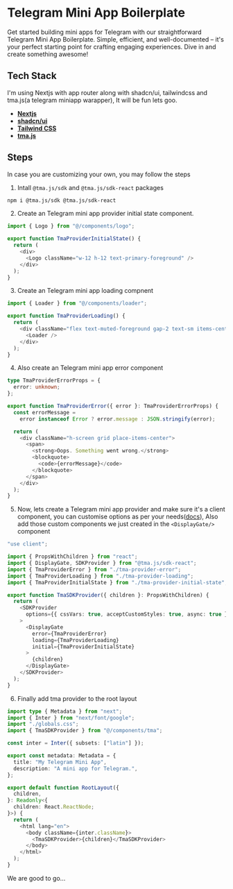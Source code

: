 # Telegram Mini App Boilerplate

Get started building mini apps for Telegram with our straightforward Telegram Mini App Boilerplate. Simple, efficient, and well-documented – it's your perfect starting point for crafting engaging experiences. Dive in and create something awesome!

## Tech Stack

I'm using Nextjs with app router along with shadcn/ui, tailwindcss and tma.js(a telegram miniapp warapper), It will be fun lets goo.

- [**Nextjs**](https://nextjs.org/)
- [**shadcn/ui**](https://ui.shadcn.com/)
- [**Tailwind CSS**](https://tailwindcss.com/)
- [**tma.js**](https://docs.telegram-mini-apps.com/)

## Steps

In case you are customizing your own, you may follow the steps

1. Intall `@tma.js/sdk` and `@tma.js/sdk-react` packages

```bash
npm i @tma.js/sdk @tma.js/sdk-react
```

2. Create an Telegram mini app provider initial state component.

```typescript src/components/tma/tma-provider-initial-state.tsx
import { Logo } from "@/components/logo";

export function TmaProviderInitialState() {
  return (
    <div>
      <Logo className="w-12 h-12 text-primary-foreground" />
    </div>
  );
}
```

3. Create an Telegram mini app loading compnent

```typescript src/components/tma/tma-provider-loading.tsx
import { Loader } from "@/components/loader";

export function TmaProviderLoading() {
  return (
    <div className="flex text-muted-foreground gap-2 text-sm items-center">
      <Loader />
    </div>
  );
}
```

4. Also create an Telegram mini app error component

```typescript src/components/tma/tma-provider-error.tsx
type TmaProviderErrorProps = {
  error: unknown;
};

export function TmaProviderError({ error }: TmaProviderErrorProps) {
  const errorMessage =
    error instanceof Error ? error.message : JSON.stringify(error);

  return (
    <div className="h-screen grid place-items-center">
      <span>
        <strong>Oops. Something went wrong.</strong>
        <blockquote>
          <code>{errorMessage}</code>
        </blockquote>
      </span>
    </div>
  );
}
```

5. Now, lets create a Telegram mini app provider and make sure it's a client component, you can customise options as per your needs([docs](https://docs.telegram-mini-apps.com/packages/tma-js-sdk-react)), Also add those custom components we just created in the `<DisplayGate/>` component

```typescript src/components/tma/index.tsx
"use client";

import { PropsWithChildren } from "react";
import { DisplayGate, SDKProvider } from "@tma.js/sdk-react";
import { TmaProviderError } from "./tma-provider-error";
import { TmaProviderLoading } from "./tma-provider-loading";
import { TmaProviderInitialState } from "./tma-provider-initial-state";

export function TmaSDKProvider({ children }: PropsWithChildren) {
  return (
    <SDKProvider
      options={{ cssVars: true, acceptCustomStyles: true, async: true }}
    >
      <DisplayGate
        error={TmaProviderError}
        loading={TmaProviderLoading}
        initial={TmaProviderInitialState}
      >
        {children}
      </DisplayGate>
    </SDKProvider>
  );
}
```

6. Finally add tma provider to the root layout

```typescript src/app/layout.tsx
import type { Metadata } from "next";
import { Inter } from "next/font/google";
import "./globals.css";
import { TmaSDKProvider } from "@/components/tma";

const inter = Inter({ subsets: ["latin"] });

export const metadata: Metadata = {
  title: "My Telegram Mini App",
  description: "A mini app for Telegram.",
};

export default function RootLayout({
  children,
}: Readonly<{
  children: React.ReactNode;
}>) {
  return (
    <html lang="en">
      <body className={inter.className}>
        <TmaSDKProvider>{children}</TmaSDKProvider>
      </body>
    </html>
  );
}
```

We are good to go...
